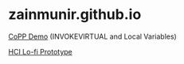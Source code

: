 # zainmunir.github.io
[CoPP Demo](https://zainmunir.github.io/copp-methods/) (INVOKEVIRTUAL and Local Variables)

[HCI Lo-fi Prototype](https://zainmunir.github.io/hci-lofi-prototype/)
